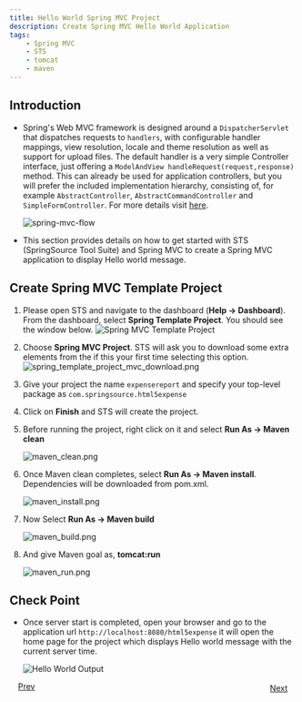 ```yaml
---
title: Hello World Spring MVC Project
description: Create Spring MVC Hello World Application
tags:
    - Spring MVC
    - STS
    - tomcat
    - maven
---
```


## Introduction
* Spring's Web MVC framework is designed around a `DispatcherServlet` that dispatches requests to `handlers`, with configurable handler mappings, view resolution, locale and theme resolution as well as support for upload files. The default handler is a very simple Controller interface, just offering a `ModelAndView handleRequest(request,response)` method. This can already be used for application controllers, but you will prefer the included implementation hierarchy, consisting of, for example `AbstractController`, `AbstractCommandController` and `SimpleFormController`. For more details visit [here](http://static.springsource.org/spring/docs/2.0.x/reference/mvc.html).

	<img style="max-width:80%" src="/images/spring_tutorial/spring-mvc-flow.png" alt="spring-mvc-flow">
 
* This section provides details on how to get started with STS (SpringSource Tool Suite) and Spring MVC to create a Spring MVC application to display Hello world message.

## Create Spring MVC Template Project
1. Please open STS and navigate to the dashboard (**Help -> Dashboard**). From the dashboard,
select **Spring Template Project**. You should see the window below.
  ![Spring MVC Template Project](/images/spring_tutorial/spring_template_project_mvc.png)
2. Choose **Spring MVC Project**.  STS will ask you to download some extra
elements from the if this your first time selecting this option.
  ![spring_template_project_mvc_download.png](/images/spring_tutorial/spring_template_project_mvc_download.png)
3. Give your project the name `expensereport` and specify your top-level package as `com.springsource.html5expense`
4. Click on **Finish** and STS will create the project.
5. Before running the project, right click on it and select **Run As -> Maven clean**

    ![maven_clean.png](/images/spring_tutorial/maven_clean.png)

6. Once Maven clean completes, select **Run As -> Maven install**. Dependencies will be downloaded from pom.xml.

    ![maven_install.png](/images/spring_tutorial/maven_install.png)

7. Now Select **Run As -> Maven build**

    ![maven_build.png](/images/spring_tutorial/maven_build.png)

8. And give Maven goal as, **tomcat:run**

    ![maven_run.png](/images/spring_tutorial/maven_run.png)

## Check Point
*  Once server start is completed, open your browser and go to the application url `http://localhost:8080/html5expense` it will open the home page for the project which displays Hello world message with the current server time.

	![Hello World Output](/images/spring_tutorial/hello_world.png)

<a class="button-plain" style="padding: 3px 15px;" href="/frameworks/java/spring/tutorials/springmvc-jpa-postgres/spring-getting-started-with-STS.html">Prev</a> <a class="button-plain" style="padding: 3px 15px; float: right" href="/frameworks/java/spring/tutorials/springmvc-jpa-postgres/spring-expensereport-app-tutorial.html">Next</a>
